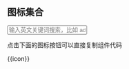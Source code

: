 ## 图标集合

<div :class="s.app">
    <div :class="s.search">
        <input v-model="search" type="text" placeholder="输入英文关键词搜索，比如 add">
        <p>点击下面的图标按钮可以直接复制组件代码</p>
    </div>
    <div v-for="icon of icons" :class="s.icon" @click="copyCode(icon)">
        <d-icon :type="icon"></d-icon>
        <p>{{icon}}</p>
    </div>
</div>

<script>
export default {
    data(){
        return {
            search: '',
            meta_icons: [
                'alert',
                'trash',
                'warning',
                'refresh',
                'loading',
                'search',
                'settings',
                'crop',
                'menu',
                'reorder',
                'more',
                'move',
                'add-circle-outline',
                'add-circle',
                'add',
                'arrow-left',
                'arrow-right',
                'arrow-back',
                'arrow-down',
                'arrow-up',
                'arrow-forward',
                'arrow-round-back',
                'arrow-round-down',
                'arrow-round-forward',
                'arrow-round-up',
                'arrow-dropdown-circle',
                'arrow-dropdown',
                'arrow-dropleft-circle',
                'arrow-dropleft',
                'arrow-dropright-circle',
                'arrow-dropright',
                'arrow-dropup-circle',
                'arrow-dropup',
                'radio-button-off',
                'radio-button-on',
                'checkbox-outline',
                'checkbox',
                'checkmark-circle-outline',
                'checkmark-circle',
                'checkmark',
                'close-circle-outline',
                'close-circle',
                'close',
                'help-circle-outline',
                'help-circle',
                'help',
                'information-circle-outline',
                'information-circle',
                'information',
                'remove-circle-outline',
                'remove-circle',
                'remove',
                'square-outline',
                'square',
                'date',
                'import',
                'export'
            ]
        }
    },
    computed:{
        icons(){
            return this.meta_icons.filter( icon => icon.indexOf(this.search) > -1 )
        }
    },
    methods:{
        copyCode(icon){
            this.$ctx.copy(`<d-icon type="${icon}"></d-icon>`)
        }
    }
}
</script>

<style module="s" lang="scss">
.app{
    &::after{
        content: '';
        display: table;
        clear: both;
    }
    .search{
        position: relative;
        margin: 20px auto 30px;
        text-align: center;
        input{
            width: 500px;
            box-sizing: border-box;
            border: 0;
            border-radius: 4px;
            background: #f5f5f5;
            text-align: center;
            font-size: 14px;
            outline: none;
            margin: 0 auto;
            padding: 8px 0;
        }
    }
    .icon{
        float: left;
        margin: 6px 6px 6px 0;
        width: 145px;
        text-align: center;
        list-style: none;
        cursor: pointer;
        height: 100px;
        color: #5c6b77;
        transition: all .2s ease;
        position: relative;
        padding-top: 10px;
        &:hover{
            background: rgba(216, 217, 253, .2);
        }
    }
    p{
        padding-top: 15px;
        margin: 5px;
        font-size: 14px;
    }
    svg{
        font-size: 30px;
    }
}
</style>